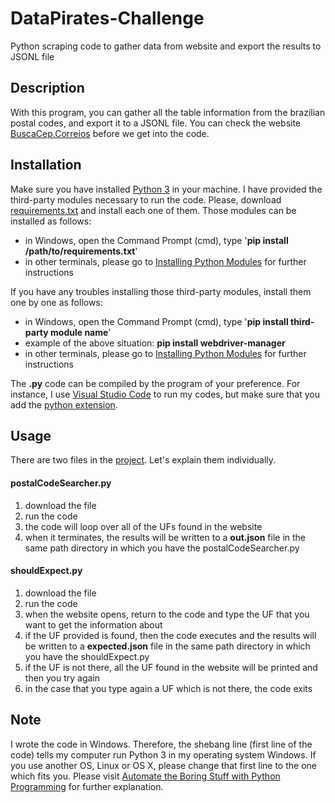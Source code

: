 # DataPirates-Challenge
Python scraping code to gather data from website and export the results to JSONL file

## Description
With this program, you can gather all the table information from the brazilian postal codes, and export it to a JSONL file. You can check the website [BuscaCep.Correios](http://www.buscacep.correios.com.br/sistemas/buscacep/buscaFaixaCep.cfm) before we get into the code.

## Installation
Make sure you have installed [Python 3](https://www.python.org/downloads/) in your machine.
I have provided the third-party modules necessary to run the code. Please, download [requirements.txt](https://github.com/Gilvas/DataPirates-Challenge/blob/main/Pirates%20Chalenge/requirements.txt) and install each one of them. Those modules can be installed as follows:
- in Windows, open the Command Prompt (cmd), type '**pip install /path/to/requirements.txt**'
- in other terminals, please go to [Installing Python Modules](https://docs.python.org/3/installing/index.html) for further instructions

If you have any troubles installing those third-party modules, install them one by one as follows:
- in Windows, open the Command Prompt (cmd), type '**pip install third-party module name**'
- example of the above situation: **pip install webdriver-manager**
- in other terminals, please go to [Installing Python Modules](https://docs.python.org/3/installing/index.html) for further instructions

The **.py** code can be compiled by the program of your preference. For instance, I use [Visual Studio Code](https://code.visualstudio.com/) to run my codes, but make sure that you add the [python extension](https://code.visualstudio.com/docs/languages/python).

## Usage
There are two files in the [project](https://github.com/Gilvas/DataPirates-Challenge/tree/main/Pirates%20Chalenge). Let's explain them individually.

#### postalCodeSearcher.py
1. download the file
1. run the code
1. the code will loop over all of the UFs found in the website
1. when it terminates, the results will be written to a **out.json** file in the same path directory in which you have the postalCodeSearcher.py

#### shouldExpect.py
1. download the file
1. run the code
1. when the website opens, return to the code and type the UF that you want to get the information about
1. if the UF provided is found, then the code executes and the results will be written to a **expected.json** file in the same path directory in which you have the shouldExpect.py
1. if the UF is not there, all the UF found in the website will be printed and then you try again
1. in the case that you type again a UF which is not there, the code exits

## Note
I wrote the code in Windows. Therefore, the shebang line (first line of the code) tells my computer run Python 3 in my operating system Windows. If you use another OS, Linux or OS X, please change that first line to the one which fits you. Please visit [Automate the Boring Stuff with Python Programming](https://automatetheboringstuff.com/appendixb/) for further explanation.
